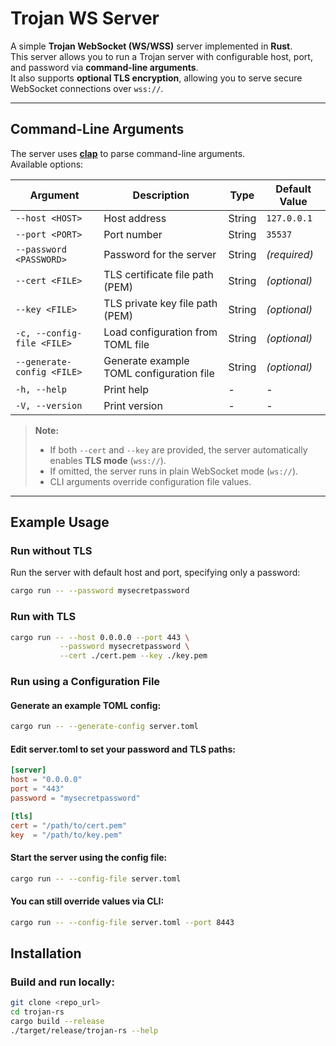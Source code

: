 # Trojan WS Server

A simple **Trojan WebSocket (WS/WSS)** server implemented in **Rust**.  
This server allows you to run a Trojan server with configurable host, port, and password via **command-line arguments**.  
It also supports **optional TLS encryption**, allowing you to serve secure WebSocket connections over `wss://`.

---

## Command-Line Arguments

The server uses [**clap**](https://crates.io/crates/clap) to parse command-line arguments.  
Available options:

| Argument                    | Description                               | Type   | Default Value   |
|------------------------------|-------------------------------------------|--------|----------------|
| `--host <HOST>`             | Host address                               | String | `127.0.0.1`    |
| `--port <PORT>`             | Port number                                | String | `35537`        |
| `--password <PASSWORD>`     | Password for the server                    | String | *(required)*   |
| `--cert <FILE>`             | TLS certificate file path (PEM)           | String | *(optional)*   |
| `--key <FILE>`              | TLS private key file path (PEM)           | String | *(optional)*   |
| `-c, --config-file <FILE>`  | Load configuration from TOML file         | String | *(optional)*   |
| `--generate-config <FILE>`  | Generate example TOML configuration file | String | *(optional)*   |
| `-h, --help`                | Print help                                 | -      | -              |
| `-V, --version`             | Print version                              | -      | -              |

> **Note:**  
> - If both `--cert` and `--key` are provided, the server automatically enables **TLS mode** (`wss://`).  
> - If omitted, the server runs in plain WebSocket mode (`ws://`).  
> - CLI arguments override configuration file values.

---

## Example Usage

### Run without TLS

Run the server with default host and port, specifying only a password:

```bash
cargo run -- --password mysecretpassword
```
### Run with TLS
```bash
cargo run -- --host 0.0.0.0 --port 443 \
           --password mysecretpassword \
           --cert ./cert.pem --key ./key.pem
```
### Run using a Configuration File
#### Generate an example TOML config:
```bash
cargo run -- --generate-config server.toml
```
#### Edit server.toml to set your password and TLS paths:
```toml
[server]
host = "0.0.0.0"
port = "443"
password = "mysecretpassword"

[tls]
cert = "/path/to/cert.pem"
key  = "/path/to/key.pem"
```
#### Start the server using the config file:
```bash
cargo run -- --config-file server.toml
```
#### You can still override values via CLI:
```bash
cargo run -- --config-file server.toml --port 8443
```

## Installation
### Build and run locally:
```bash
git clone <repo_url>
cd trojan-rs
cargo build --release
./target/release/trojan-rs --help
```
